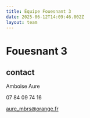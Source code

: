 ```yaml
---
title: Équipe Fouesnant 3
date: 2025-06-12T14:09:46.002Z
layout: team
---
```


# Fouesnant 3



## contact 

 Amboise Aure

07 84 09 74 16

aure_mbrs@orange.fr

